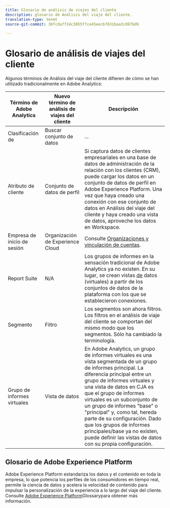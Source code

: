 ```yaml
---
title: Glosario de análisis de viajes del cliente
description: glosario de Análisis del viaje del cliente.
translation-type: tm+mt
source-git-commit: 36fcdaff24c3055f7ce45eecb7631baa3c087bdb

---
```



# Glosario de análisis de viajes del cliente

Algunos términos de Análisis del viaje del cliente difieren de cómo se han utilizado tradicionalmente en Adobe Analytics:

| Término de Adobe Analytics | Nuevo término de análisis de viajes del cliente | Descripción |
|---|---|---|
| Clasificación de | Buscar conjunto de datos | ... |
| Atributo de cliente | Conjunto de datos de perfil | Si captura datos de clientes empresariales en una base de datos de administración de la relación con los clientes (CRM), puede cargar los datos en un conjunto de datos de perfil en Adobe Experience Platform. Una vez que haya creado una conexión con ese conjunto de datos en Análisis del viaje del cliente y haya creado una vista de datos, aproveche los datos en Workspace. |
| Empresa de inicio de sesión | Organización de Experience Cloud | Consulte [Organizaciones y vinculación de cuentas](https://docs.adobe.com/content/help/en/core-services/interface/manage-users-and-products/organizations.html#topic_C31CB834F109465A82ED57FF0563B3F1). |
| Report Suite | N/A | Los grupos de informes en la sensación tradicional de Adobe Analytics ya no existen. En su lugar, se crean vistas [de](/help/data-views/create-dataview.md) datos (virtuales) a partir de los conjuntos de datos de la plataforma con los que se establecieron conexiones. |
| Segmento | Filtro | Los segmentos son ahora filtros. Los filtros en el análisis de viaje del cliente se comportan del mismo modo que los segmentos. Sólo ha cambiado la terminología. |
| Grupo de informes virtuales | Vista de datos | En Adobe Analytics, un grupo de informes virtuales es una vista segmentada de un grupo de informes principal. La diferencia principal entre un grupo de informes virtuales y una vista de datos en CJA es que el grupo de informes virtuales es un subconjunto de un grupo de informes &quot;base&quot; o &quot;principal&quot; y, como tal, hereda parte de su configuración. Dado que los grupos de informes principales/base ya no existen, puede definir las vistas de datos con su propia configuración. |

## Glosario de Adobe Experience Platform

Adobe Experience Platform estandariza los datos y el contenido en toda la empresa, lo que potencia los perfiles de los consumidores en tiempo real, permite la ciencia de datos y acelera la velocidad de contenido para impulsar la personalización de la experiencia a lo largo del viaje del cliente.
Consulte [Adobe Experience Platform](https://www.adobe.io/apis/experienceplatform/home/services/acp-glossary.html)Glossarypara obtener más información.
